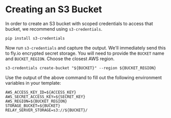 # Creating an S3 Bucket

In order to create an S3 bucket with scoped credentials to access that bucket, we recommend using `s3-credentials`.

```
pip install s3-credentials
```

Now run `s3-credentials` and capture the output. We'll immediately send this to fly.io encrypted secret storage.
You will need to provide the `BUCKET` name and `BUCKET_REGION`. Choose the closest AWS region.
```
s3-credentials create-bucket "${BUCKET}" --region ${BUCKET_REGION}
```

Use the output of the above command to fill out the following environment variables in your template:
```
AWS_ACCESS_KEY_ID=${ACCESS_KEY}
AWS_SECRET_ACCESS_KEY=${SECRET_KEY}
AWS_REGION=${BUCKET_REGION}
STORAGE_BUCKET=${BUCKET}
RELAY_SERVER_STORAGE=s3://${BUCKET}/
```
